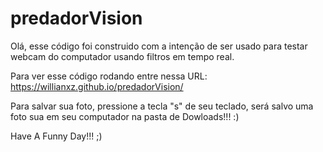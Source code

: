 # predadorVision

Olá, esse código foi construido com a intenção de ser usado para testar webcam do computador usando filtros em tempo real.

Para ver esse código rodando entre nessa URL:
https://willianxz.github.io/predadorVision/

Para salvar sua foto, pressione a tecla "s" de seu teclado, será salvo uma foto sua em seu computador na pasta de Dowloads!!! :)

Have A Funny Day!!! ;)